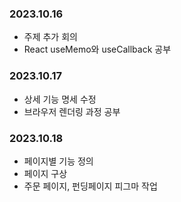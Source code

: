### 2023.10.16
- 주제 추가 회의
- React useMemo와 useCallback 공부

### 2023.10.17
- 상세 기능 명세 수정
- 브라우저 렌더링 과정 공부

### 2023.10.18
- 페이지별 기능 정의
- 페이지 구상
- 주문 페이지, 펀딩페이지 피그마 작업
